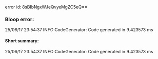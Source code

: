 error id: 8sBIbNgxWJeQvyeMgZC5eQ==
### Bloop error:

25/06/17 23:54:37 INFO CodeGenerator: Code generated in 9.423573 ms
#### Short summary: 

25/06/17 23:54:37 INFO CodeGenerator: Code generated in 9.423573 ms